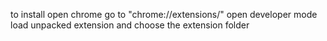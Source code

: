 to install open chrome go to "chrome://extensions/" open developer mode load unpacked extension and choose the extension folder
